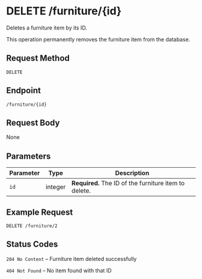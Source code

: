 # DELETE /furniture/{id}

Deletes a furniture item by its ID.

This operation permanently removes the furniture item from the database.

## Request Method
`DELETE`

## Endpoint
`/furniture/{id}`

## Request Body
None

## Parameters

| Parameter | Type    | Description                                  |
|-----------|---------|----------------------------------------------|
| `id`      | integer | **Required.** The ID of the furniture item to delete. |

## Example Request

```http
DELETE /furniture/2
```

## Status Codes

`204 No Content` – Furniture item deleted successfully

`404 Not Found` – No item found with that ID